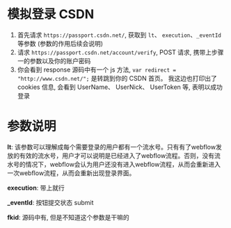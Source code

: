 # 模拟登录 CSDN

1. 首先请求 `https://passport.csdn.net/`, 获取到 `lt`、 `execution`、`_eventId` 等参数 (参数的作用后续会说明)
2. 请求 `https://passport.csdn.net/account/verify`, POST 请求, 携带上步骤一的参数以及你的账户密码
3. 你会看到 response 源码中有一个 js 方法, `var redirect = "http://www.csdn.net/";` 是转跳到你的 CSDN 首页。 我这边也打印出了 cookies 信息, 会看到 UserName、 UserNick、 UserToken 等, 表明以成功登录

# 参数说明

**lt**: 该参数可以理解成每个需要登录的用户都有一个流水号。只有有了webflow发放的有效的流水号，用户才可以说明是已经进入了webflow流程。否则，没有流水号的情况下，webflow会认为用户还没有进入webflow流程，从而会重新进入一次webflow流程，从而会重新出现登录界面。

**execution**: 带上就行

**_eventId**: 按钮提交状态 submit

**fkid**: 源码中有, 但是不知道这个参数是干嘛的


